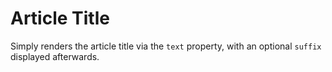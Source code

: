 # Article Title

Simply renders the article title via the `text` property, with an optional `suffix` displayed afterwards.